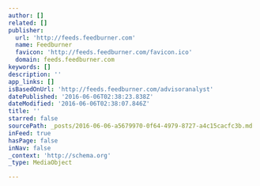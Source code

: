 ```yaml
---
author: []
related: []
publisher:
  url: 'http://feeds.feedburner.com'
  name: Feedburner
  favicon: 'http://feeds.feedburner.com/favicon.ico'
  domain: feeds.feedburner.com
keywords: []
description: ''
app_links: []
isBasedOnUrl: 'http://feeds.feedburner.com/advisoranalyst'
datePublished: '2016-06-06T02:38:23.838Z'
dateModified: '2016-06-06T02:38:07.846Z'
title: ''
starred: false
sourcePath: _posts/2016-06-06-a5679970-0f64-4979-8727-a4c15cacfc3b.md
inFeed: true
hasPage: false
inNav: false
_context: 'http://schema.org'
_type: MediaObject

---
```

<article style=""></article>